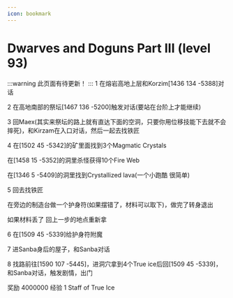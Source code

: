 ```yaml
---
icon: bookmark
---
```

# Dwarves and Doguns Part III (level 93)
:::warning 
此页面有待更新！
:::
1 在熔岩高地上层和Korzim[1436 134 -5388]对话

2 在高地南部的祭坛[1467 136 -5200]触发对话(要站在台阶上才能继续)

3 回Maex(其实来祭坛的路上就有直达下面的空洞，只要你用位移技能下去就不会摔死)，和Kirzam在入口对话，然后一起去找铁匠

4 在[1502 45 -5342]的矿里面找到3个Magmatic Crystals

在[1458 15 -5352]的洞里杀怪获得10个Fire Web

在[1346 5 -5409]的洞里找到Crystallized lava(一个小跑酷 很简单)

5 回去找铁匠

在旁边的制造台做一个护身符(如果摆错了，材料可以取下)，做完了转身退出

如果材料丢了 回上一步的地点重新拿

6 在[1509 45 -5339]给护身符附魔

7 进Sanba身后的屋子，和Sanba对话

8 找路前往[1590 107 -5445]，进洞穴拿到4个True ice后回[1509 45 -5339]，和Sanba对话，触发剧情，出门

奖励
4000000 经验
1 Staff of True Ice